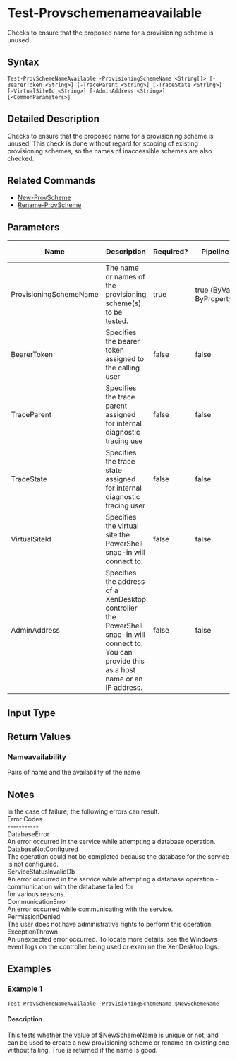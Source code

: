 ﻿
# Test-Provschemenameavailable
Checks to ensure that the proposed name for a provisioning scheme is unused.
## Syntax

```
Test-ProvSchemeNameAvailable -ProvisioningSchemeName <String[]> [-BearerToken <String>] [-TraceParent <String>] [-TraceState <String>] [-VirtualSiteId <String>] [-AdminAddress <String>] [<CommonParameters>]
```

## Detailed Description
Checks to ensure that the proposed name for a provisioning scheme is unused. This check is done without regard for scoping of existing provisioning schemes, so the names of inaccessible schemes are also checked.


## Related Commands

* [New-ProvScheme](../New-ProvScheme/)
* [Rename-ProvScheme](../Rename-ProvScheme/)
## Parameters
| Name   | Description | Required? | Pipeline Input | Default Value |
| --- | --- | --- | --- | --- |
| ProvisioningSchemeName | The name or names of the provisioning scheme(s) to be tested. | true | true (ByValue, ByPropertyName) |  |
| BearerToken | Specifies the bearer token assigned to the calling user | false | false |  |
| TraceParent | Specifies the trace parent assigned for internal diagnostic tracing use | false | false |  |
| TraceState | Specifies the trace state assigned for internal diagnostic tracing user | false | false |  |
| VirtualSiteId | Specifies the virtual site the PowerShell snap-in will connect to. | false | false |  |
| AdminAddress | Specifies the address of a XenDesktop controller the PowerShell snap-in will connect to. You can provide this as a host name or an IP address. | false | false | Localhost. Once a value is provided by any cmdlet, this value becomes the default. |

## Input Type

### 

## Return Values

### Nameavailability
Pairs of name and the availability of the name
## Notes
In the case of failure, the following errors can result.  
    Error Codes  
    -----------  
    DatabaseError  
    An error occurred in the service while attempting a database operation.  
    DatabaseNotConfigured  
    The operation could not be completed because the database for the service is not configured.  
    ServiceStatusInvalidDb  
    An error occurred in the service while attempting a database operation - communication with the database failed for  
    for various reasons.  
    CommunicationError  
    An error occurred while communicating with the service.  
    PermissionDenied  
    The user does not have administrative rights to perform this operation.  
    ExceptionThrown  
    An unexpected error occurred.  To locate more details, see the Windows event logs on the controller being used or examine the XenDesktop logs.
## Examples

### Example 1

```
Test-ProvSchemeNameAvailable -ProvisioningSchemeName $NewSchemeName
```

#### Description
This tests whether the value of \$NewSchemeName is unique or not, and can be used to create a new provisioning scheme or rename an existing one without failing. True is returned if the name is good.
